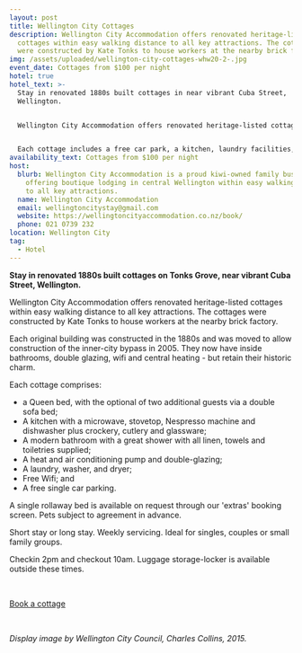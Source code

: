 ```yaml
---
layout: post
title: Wellington City Cottages
description: Wellington City Accommodation offers renovated heritage-listed
  cottages within easy walking distance to all key attractions. The cottages
  were constructed by Kate Tonks to house workers at the nearby brick factory.
img: /assets/uploaded/wellington-city-cottages-whw20-2-.jpg
event_date: Cottages from $100 per night
hotel: true
hotel_text: >-
  Stay in renovated 1880s built cottages in near vibrant Cuba Street,
  Wellington. 


  Wellington City Accommodation offers renovated heritage-listed cottages within easy walking distance to all key attractions. The cottages were constructed by Kate Tonks to house workers at the nearby brick factory.


  Each cottage includes a free car park, a kitchen, laundry facilities, and more.
availability_text: Cottages from $100 per night
host:
  blurb: Wellington City Accommodation is a proud kiwi-owned family business
    offering boutique lodging in central Wellington within easy walking distance
    to all key attractions.
  name: Wellington City Accommodation
  email: wellingtoncitystay@gmail.com
  website: https://wellingtoncityaccommodation.co.nz/book/
  phone: 021 0739 232
location: Wellington City
tag:
  - Hotel
---
```

**Stay in renovated 1880s built cottages on Tonks Grove, near vibrant Cuba Street, Wellington.** 

Wellington City Accommodation offers renovated heritage-listed cottages within easy walking distance to all key attractions. The cottages were constructed by Kate Tonks to house workers at the nearby brick factory. 

Each original building was constructed in the 1880s and was moved to allow construction of the inner-city bypass in 2005. They now have inside bathrooms, double glazing, wifi and central heating - but retain their historic charm.

Each cottage comprises:

* a Queen bed, with the optional of two additional guests via a double sofa bed;
* A kitchen with a microwave, stovetop, Nespresso machine and dishwasher plus crockery, cutlery and glassware;
* A modern bathroom with a great shower with all linen, towels and toiletries supplied;
* A heat and air conditioning pump and double-glazing; 
* A laundry, washer, and dryer;
* Free Wifi; and
* A free single car parking. 

A single rollaway bed is available on request through our 'extras' booking screen. Pets subject to agreement in advance. 

Short stay or long stay. Weekly servicing. Ideal for singles, couples or small family groups.

Checkin 2pm and checkout 10am. Luggage storage-locker is available outside these times.

<br>

<a href="https://wellingtoncityaccommodation.co.nz/book/" class="button">Book a cottage</a>

<br>

*Display image by Wellington City Council, Charles Collins, 2015.*